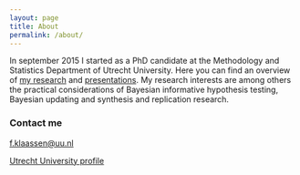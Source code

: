 ```yaml
---
layout: page
title: About
permalink: /about/
---
```


In september 2015 I started as a PhD candidate at the Methodology and Statistics Department of Utrecht University. Here you can find an overview of [my research](paper.md) and [presentations](presentations.md).
My research interests are among others the practical considerations of Bayesian informative hypothesis testing, Bayesian updating and synthesis and replication research.

### Contact me

[f.klaassen@uu.nl](mailto:f.klaassen@uu.nl)

[Utrecht University profile](https://www.uu.nl/staff/FKlaassen)
